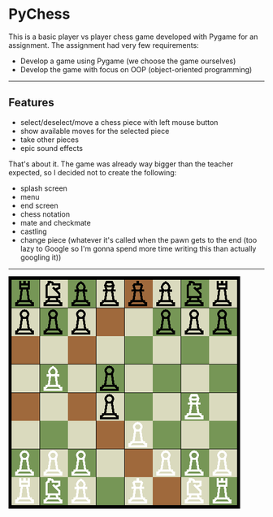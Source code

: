 # PyChess
This is a basic player vs player chess game developed with Pygame for an
assignment. The assignment had very few requirements:
- Develop a game using Pygame (we choose the game ourselves)
- Develop the game with focus on OOP (object-oriented programming)

---

## Features
- select/deselect/move a chess piece with left mouse button
- show available moves for the selected piece
- take other pieces
- epic sound effects

That's about it. The game was already way bigger than the teacher expected, so I
decided not to create the following:
- splash screen
- menu
- end screen
- chess notation
- mate and checkmate
- castling
- change piece (whatever it's called when the pawn gets to the end (too lazy to Google so I'm gonna spend more time writing this than actually googling it))

---

![](./assets/img/screenshot.png)
